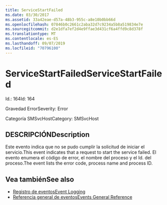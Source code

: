 ```yaml
---
title: ServiceStartFailed
ms.date: 03/30/2017
ms.assetid: 33a42eae-d57a-48b3-955c-a8e10b0bb66d
ms.openlocfilehash: 07846b0c2661c2aba32d7c9234a5b8a519834e7e
ms.sourcegitcommit: d2e1dfa7ef2d4e9ffae3d431cf6a4ffd9c8d378f
ms.translationtype: MT
ms.contentlocale: es-ES
ms.lasthandoff: 09/07/2019
ms.locfileid: "70796100"
---
```

# <a name="servicestartfailed"></a><span data-ttu-id="2d3a8-102">ServiceStartFailed</span><span class="sxs-lookup"><span data-stu-id="2d3a8-102">ServiceStartFailed</span></span>
<span data-ttu-id="2d3a8-103">Id.: 164</span><span class="sxs-lookup"><span data-stu-id="2d3a8-103">Id: 164</span></span>  
  
 <span data-ttu-id="2d3a8-104">Gravedad Error</span><span class="sxs-lookup"><span data-stu-id="2d3a8-104">Severity: Error</span></span>  
  
 <span data-ttu-id="2d3a8-105">Categoría SMSvcHost</span><span class="sxs-lookup"><span data-stu-id="2d3a8-105">Category: SMSvcHost</span></span>  
  
## <a name="description"></a><span data-ttu-id="2d3a8-106">DESCRIPCIÓN</span><span class="sxs-lookup"><span data-stu-id="2d3a8-106">Description</span></span>  
 <span data-ttu-id="2d3a8-107">Este evento indica que no se pudo cumplir la solicitud de iniciar el servicio.</span><span class="sxs-lookup"><span data-stu-id="2d3a8-107">This event indicates that a request to start the service failed.</span></span> <span data-ttu-id="2d3a8-108">El evento enumera el código de error, el nombre del proceso y el Id. del proceso.</span><span class="sxs-lookup"><span data-stu-id="2d3a8-108">The event lists the error code, process name and process ID.</span></span>  
  
## <a name="see-also"></a><span data-ttu-id="2d3a8-109">Vea también</span><span class="sxs-lookup"><span data-stu-id="2d3a8-109">See also</span></span>

- [<span data-ttu-id="2d3a8-110">Registro de eventos</span><span class="sxs-lookup"><span data-stu-id="2d3a8-110">Event Logging</span></span>](index.md)
- [<span data-ttu-id="2d3a8-111">Referencia general de eventos</span><span class="sxs-lookup"><span data-stu-id="2d3a8-111">Events General Reference</span></span>](events-general-reference.md)
